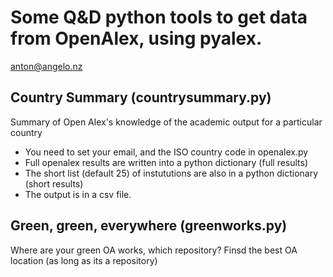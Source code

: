 # Some Q&D python tools to get data from OpenAlex, using pyalex.

anton@angelo.nz


## Country Summary (countrysummary.py)
Summary of Open Alex's knowledge of the academic output for a particular country

- You need to set your email, and the ISO country code in openalex.py
- Full openalex results are written into a python dictionary (full results)
- The short list (default 25) of instututions are also in a python dictionary (short results)
- The output is in a csv file. 
## Green, green, everywhere (greenworks.py)
Where are your green OA works, which repository?  Finsd the best OA location (as long as its a repository)